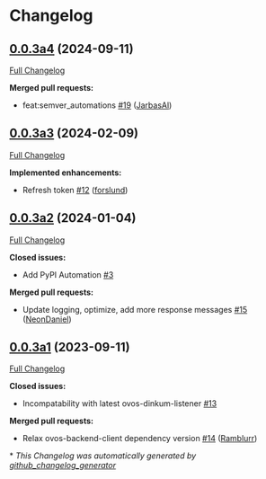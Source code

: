 # Changelog

## [0.0.3a4](https://github.com/OpenVoiceOS/ovos-PHAL-plugin-oauth/tree/0.0.3a4) (2024-09-11)

[Full Changelog](https://github.com/OpenVoiceOS/ovos-PHAL-plugin-oauth/compare/0.0.3a3...0.0.3a4)

**Merged pull requests:**

- feat:semver\_automations [\#19](https://github.com/OpenVoiceOS/ovos-PHAL-plugin-oauth/pull/19) ([JarbasAl](https://github.com/JarbasAl))

## [0.0.3a3](https://github.com/OpenVoiceOS/ovos-PHAL-plugin-oauth/tree/0.0.3a3) (2024-02-09)

[Full Changelog](https://github.com/OpenVoiceOS/ovos-PHAL-plugin-oauth/compare/0.0.3a2...0.0.3a3)

**Implemented enhancements:**

- Refresh token [\#12](https://github.com/OpenVoiceOS/ovos-PHAL-plugin-oauth/pull/12) ([forslund](https://github.com/forslund))

## [0.0.3a2](https://github.com/OpenVoiceOS/ovos-PHAL-plugin-oauth/tree/0.0.3a2) (2024-01-04)

[Full Changelog](https://github.com/OpenVoiceOS/ovos-PHAL-plugin-oauth/compare/0.0.3a1...0.0.3a2)

**Closed issues:**

- Add PyPI Automation [\#3](https://github.com/OpenVoiceOS/ovos-PHAL-plugin-oauth/issues/3)

**Merged pull requests:**

- Update logging, optimize, add more response messages [\#15](https://github.com/OpenVoiceOS/ovos-PHAL-plugin-oauth/pull/15) ([NeonDaniel](https://github.com/NeonDaniel))

## [0.0.3a1](https://github.com/OpenVoiceOS/ovos-PHAL-plugin-oauth/tree/0.0.3a1) (2023-09-11)

[Full Changelog](https://github.com/OpenVoiceOS/ovos-PHAL-plugin-oauth/compare/0.0.2...0.0.3a1)

**Closed issues:**

-  Incompatability with latest ovos-dinkum-listener [\#13](https://github.com/OpenVoiceOS/ovos-PHAL-plugin-oauth/issues/13)

**Merged pull requests:**

- Relax ovos-backend-client dependency version [\#14](https://github.com/OpenVoiceOS/ovos-PHAL-plugin-oauth/pull/14) ([Ramblurr](https://github.com/Ramblurr))



\* *This Changelog was automatically generated by [github_changelog_generator](https://github.com/github-changelog-generator/github-changelog-generator)*
